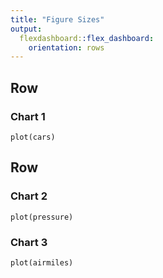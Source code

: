 ```yaml
---
title: "Figure Sizes"
output: 
  flexdashboard::flex_dashboard:
    orientation: rows
---
```


Row
-------------------------------------

### Chart 1

```{r, fig.width=10, fig.height=7}
plot(cars)
```

Row
-------------------------------------
    
### Chart 2
    
```{r, fig.width=5, fig.height=5}
plot(pressure)
```
    
### Chart 3

```{r, fig.width=5, fig.height=5}
plot(airmiles)
```
